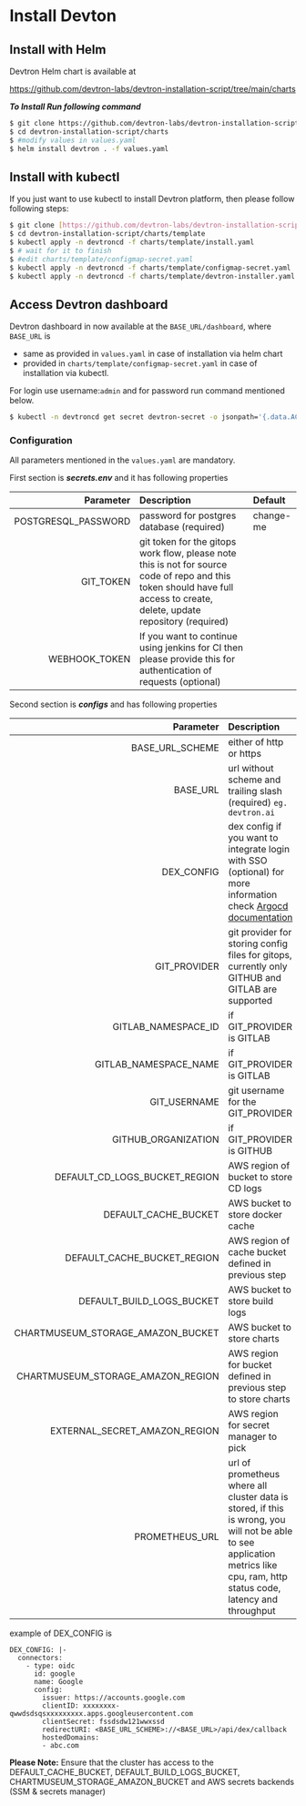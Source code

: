 # Install Devton

## Install with Helm

Devtron Helm chart is available at

https://github.com/devtron-labs/devtron-installation-script/tree/main/charts 

***To Install Run following command***

```bash
$ git clone https://github.com/devtron-labs/devtron-installation-script.git
$ cd devtron-installation-script/charts
$ #modify values in values.yaml
$ helm install devtron . -f values.yaml

```

## Install with kubectl

If you just want to use kubectl to install Devtron platform, then please follow following steps:

```bash
$ git clone [https://github.com/devtron-labs/devtron-installation-script.git](https://github.com/devtron-labs/devtron-installation-script.git)
$ cd devtron-installation-script/charts/template
$ kubectl apply -n devtroncd -f charts/template/install.yaml
$ # wait for it to finish
$ #edit charts/template/configmap-secret.yaml
$ kubectl apply -n devtroncd -f charts/template/configmap-secret.yaml
$ kubectl apply -n devtroncd -f charts/template/devtron-installer.yaml

```

## Access Devtron dashboard

Devtron dashboard in now available at the `BASE_URL/dashboard`, where `BASE_URL` is 
- same as provided in `values.yaml` in case of installation via helm chart 
- provided in `charts/template/configmap-secret.yaml` in case of installation via kubectl.

For login use username:`admin` and for password run command mentioned below.

```bash
$ kubectl -n devtroncd get secret devtron-secret -o jsonpath='{.data.ACD_PASSWORD}' | base64 -d
```

### Configuration

All parameters mentioned in the `values.yaml` are mandatory.

First section is ***secrets.env*** and it has following properties

| Parameter | Description | Default |
|----------:|:------------|:--------|
| POSTGRESQL_PASSWORD | password for postgres database (required) | change-me |
| GIT_TOKEN | git token for the gitops work flow, please note this is not for source code of repo and this token should have full access to create, delete, update repository (required) |  |
| WEBHOOK_TOKEN | If you want to continue using jenkins for CI then please provide this for authentication of requests (optional)  |  |

Second section is ***configs*** and has following properties

| Parameter | Description | Default |
|----------:|:------------|:--------|
| BASE_URL_SCHEME | either of http or https | http |
| BASE_URL | url without scheme and trailing slash (required) `eg. devtron.ai` | `change-me` |
| DEX_CONFIG | dex config if you want to integrate login with SSO (optional) for more information check [Argocd documentation](https://argoproj.github.io/argo-cd/operator-manual/user-management/) | 
| GIT_PROVIDER | git provider for storing config files for gitops, currently only GITHUB and GITLAB are supported | `GITHUB` | |
| GITLAB_NAMESPACE_ID | if GIT_PROVIDER is GITLAB | | 
| GITLAB_NAMESPACE_NAME | if GIT_PROVIDER is GITLAB | |
| GIT_USERNAME | git username for the GIT_PROVIDER | |
| GITHUB_ORGANIZATION | if GIT_PROVIDER is GITHUB | |
| DEFAULT_CD_LOGS_BUCKET_REGION | AWS region of bucket to store CD logs | |
| DEFAULT_CACHE_BUCKET | AWS bucket to store docker cache |  |
| DEFAULT_CACHE_BUCKET_REGION | AWS region of cache bucket defined in previous step | |
| DEFAULT_BUILD_LOGS_BUCKET | AWS bucket to store build logs | |
| CHARTMUSEUM_STORAGE_AMAZON_BUCKET | AWS bucket to store charts |  |
| CHARTMUSEUM_STORAGE_AMAZON_REGION | AWS region for bucket defined in previous step to store charts | |
| EXTERNAL_SECRET_AMAZON_REGION | AWS region for secret manager to pick |  |
| PROMETHEUS_URL | url of prometheus where all cluster data is stored, if this is wrong, you will not be able to see application metrics like cpu, ram, http status code, latency and throughput |  |

example of DEX_CONFIG is

    DEX_CONFIG: |-
      connectors:
        - type: oidc
          id: google
          name: Google
          config:
            issuer: https://accounts.google.com
            clientID: xxxxxxxx-qwwdsdsqsxxxxxxxxx.apps.googleusercontent.com
            clientSecret: fssdsdw121wwxssd
            redirectURI: <BASE_URL_SCHEME>://<BASE_URL>/api/dex/callback
            hostedDomains:
            - abc.com

**Please Note:**
Ensure that the cluster has access to the DEFAULT_CACHE_BUCKET, DEFAULT_BUILD_LOGS_BUCKET, CHARTMUSEUM_STORAGE_AMAZON_BUCKET and AWS secrets backends (SSM & secrets manager)